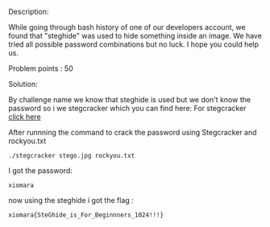 Description:

While going through bash history of one of our developers account, we found that "steghide" was used to hide something inside an image. We have tried all possible password combinations but no luck. I hope you could help us.

Problem points : 50

Solution:

By challenge name we know that steghide is used but we don't know the password so i we stegcracker which you can find here:
For stegcracker [click here](https://github.com/Paradoxis/StegCracker)

After runnning the command to crack the password using Stegcracker and rockyou.txt
	
	./stegcracker stego.jpg rockyou.txt

I got the password:
	
	xiomara

now using the steghide i got the flag :

	xiomara{SteGhide_is_For_Beginnners_1024!!!}
